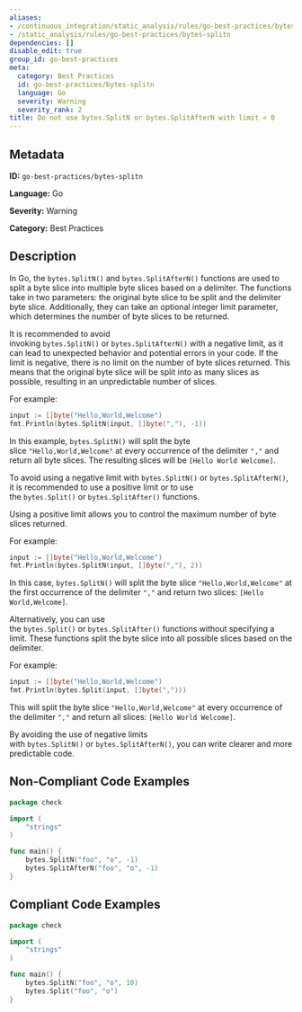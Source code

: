 ```yaml
---
aliases:
- /continuous_integration/static_analysis/rules/go-best-practices/bytes-splitn
- /static_analysis/rules/go-best-practices/bytes-splitn
dependencies: []
disable_edit: true
group_id: go-best-practices
meta:
  category: Best Practices
  id: go-best-practices/bytes-splitn
  language: Go
  severity: Warning
  severity_rank: 2
title: Do not use bytes.SplitN or bytes.SplitAfterN with limit < 0
---
```

<!--  SOURCED FROM https://github.com/DataDog/datadog-static-analyzer-rule-docs -->


## Metadata
**ID:** `go-best-practices/bytes-splitn`

**Language:** Go

**Severity:** Warning

**Category:** Best Practices

## Description
In Go, the `bytes.SplitN()` and `bytes.SplitAfterN()` functions are used to split a byte slice into multiple byte slices based on a delimiter. The functions take in two parameters: the original byte slice to be split and the delimiter byte slice. Additionally, they can take an optional integer limit parameter, which determines the number of byte slices to be returned.

It is recommended to avoid invoking `bytes.SplitN()` or `bytes.SplitAfterN()` with a negative limit, as it can lead to unexpected behavior and potential errors in your code. If the limit is negative, there is no limit on the number of byte slices returned. This means that the original byte slice will be split into as many slices as possible, resulting in an unpredictable number of slices.

For example:

```go
input := []byte("Hello,World,Welcome")
fmt.Println(bytes.SplitN(input, []byte(","), -1))
```

In this example, `bytes.SplitN()` will split the byte slice `"Hello,World,Welcome"` at every occurrence of the delimiter `","` and return all byte slices. The resulting slices will be `[Hello World Welcome]`.

To avoid using a negative limit with `bytes.SplitN()` or `bytes.SplitAfterN()`, it is recommended to use a positive limit or to use the `bytes.Split()` or `bytes.SplitAfter()` functions.

Using a positive limit allows you to control the maximum number of byte slices returned. 
	
For example:

```go
input := []byte("Hello,World,Welcome")
fmt.Println(bytes.SplitN(input, []byte(","), 2))
```

In this case, `bytes.SplitN()` will split the byte slice `"Hello,World,Welcome"` at the first occurrence of the delimiter `","` and return two slices: `[Hello World,Welcome]`.

Alternatively, you can use the `bytes.Split()` or `bytes.SplitAfter()` functions without specifying a limit. These functions split the byte slice into all possible slices based on the delimiter. 
	
For example:

```go
input := []byte("Hello,World,Welcome")
fmt.Println(bytes.Split(input, []byte(",")))
```

This will split the byte slice `"Hello,World,Welcome"` at every occurrence of the delimiter `","` and return all slices: `[Hello World Welcome]`.

By avoiding the use of negative limits with `bytes.SplitN()` or `bytes.SplitAfterN()`, you can write clearer and more predictable code.


## Non-Compliant Code Examples
```go
package check

import (
    "strings"
)

func main() {
    bytes.SplitN("foo", "o", -1)
    bytes.SplitAfterN("foo", "o", -1)
}
```

## Compliant Code Examples
```go
package check

import (
    "strings"
)

func main() {
    bytes.SplitN("foo", "o", 10)
    bytes.Split("foo", "o")
}
```
